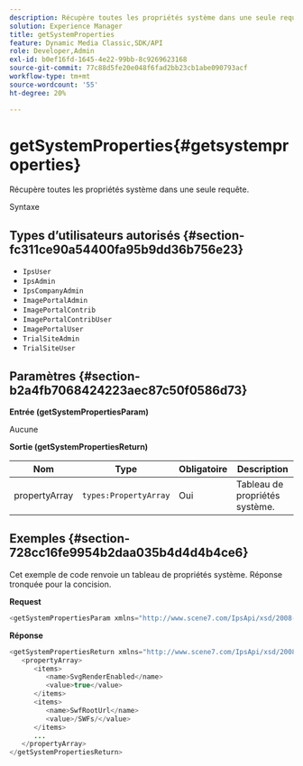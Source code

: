 ```yaml
---
description: Récupère toutes les propriétés système dans une seule requête.
solution: Experience Manager
title: getSystemProperties
feature: Dynamic Media Classic,SDK/API
role: Developer,Admin
exl-id: b0ef16fd-1645-4e22-99bb-8c9269623168
source-git-commit: 77c88d5fe20e048f6fad2bb23cb1abe090793acf
workflow-type: tm+mt
source-wordcount: '55'
ht-degree: 20%

---
```


# getSystemProperties{#getsystemproperties}

Récupère toutes les propriétés système dans une seule requête.

Syntaxe

## Types d’utilisateurs autorisés {#section-fc311ce90a54400fa95b9dd36b756e23}

* `IpsUser`
* `IpsAdmin`
* `IpsCompanyAdmin`
* `ImagePortalAdmin`
* `ImagePortalContrib`
* `ImagePortalContribUser`
* `ImagePortalUser`
* `TrialSiteAdmin`
* `TrialSiteUser`

## Paramètres {#section-b2a4fb7068424223aec87c50f0586d73}

**Entrée (getSystemPropertiesParam)**

Aucune

**Sortie (getSystemPropertiesReturn)**

| Nom | Type | Obligatoire | Description |
|---|---|---|---|
| propertyArray | `types:PropertyArray` | Oui | Tableau de propriétés système. |

## Exemples {#section-728cc16fe9954b2daa035b4d4d4b4ce6}

Cet exemple de code renvoie un tableau de propriétés système. Réponse tronquée pour la concision.

**Request**

```java
<getSystemPropertiesParam xmlns="http://www.scene7.com/IpsApi/xsd/2008-09-10"/>
```

**Réponse**

```java
<getSystemPropertiesReturn xmlns="http://www.scene7.com/IpsApi/xsd/2008-09-10"> 
   <propertyArray> 
      <items> 
         <name>SvgRenderEnabled</name> 
         <value>true</value> 
      </items> 
      <items> 
         <name>SwfRootUrl</name> 
         <value>/SWFs/</value> 
      </items> 
      ... 
   </propertyArray> 
</getSystemPropertiesReturn>
```
